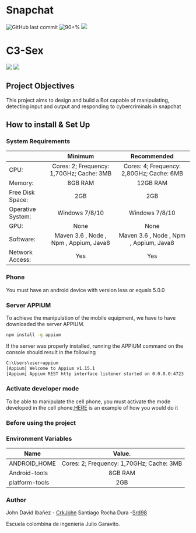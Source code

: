 # Snapchat

![GitHub last commit](https://img.shields.io/github/last-commit/CrkJohn/Snapchat.svg?style=for-the-badge) ![90+%]( https://img.shields.io/github/languages/top/crkJohn/Snapchat.svg?style=for-the-badge&colorB=red) ![](https://img.shields.io/badge/platform-windows-lightgrey.svg?colorB=blue)

# C3-Sex

![](https://img.shields.io/badge/python-3.6.2-brightgreen.svg)  ![](https://img.shields.io/badge/tensorflow-1.4.0-yellowgreen.svg?sanitize=true)

## Project Objectives
This project aims to design and build a Bot capable of manipulating, detecting input and output and responding to cybercriminals in snapchat

## How to install & Set Up

### System Requirements

|                   |                  Minimum                 |                     Recommended                     |
|-------------------|:----------------------------------------:|:---------------------------------------------------:|
|        CPU:       | Cores: 2; Frequency: 1,70GHz; Cache: 3MB | Cores: 4; Frequency: 2,80GHz; Cache: 6MB            |
|      Memory:      | 8GB RAM                                  | 12GB RAM                                            |
|  Free Disk Space: | 2GB                                      | 2GB                                                 |
| Operative System: | Windows 7/8/10                           | Windows 7/8/10                                      |
|        GPU:       | None                                     | None                                                |
|     Software:     | Maven 3.6 , Node , Npm , Appium, Java8   | Maven 3.6 , Node , Npm , Appium, Java8              |
|  Network Access:  | Yes                                      | Yes                                                 |


### Phone 
You must have an android device with version less or equals 5.0.0

### Server APPIUM

To achieve the manipulation of the mobile equipment, we have to have downloaded the server APPIUM.

```bash
npm install -g appium
```
If the server was properly installed, running the APPIUM command on the console should result in the following

```bash
C:\Users\user>appium
[Appium] Welcome to Appium v1.15.1
[Appium] Appium REST http interface listener started on 0.0.0.0:4723
```

### Activate developer mode

To be able to manipulate the cell phone, you must activate the mode developed in the cell phone,[HERE](https://www.howtogeek.com/129728/how-to-access-the-developer-options-menu-and-enable-usb-debugging-on-android-4.2/) is an example of how you would do it 


### Before using the project






### Environment Variables

|       Name        |                 Value.                   |             
|-------------------|:----------------------------------------:|
|   ANDROID_HOME    | Cores: 2; Frequency: 1,70GHz; Cache: 3MB |
|   Android-tools   | 8GB RAM                                  |
|   platform-tools  | 2GB                                      |


### Author

John David Ibañez - [CrkJohn](https://github.com/CrkJohn)
Santiago Rocha Dura -[Srd98](https://github.com/Santiago-Rocha)

Escuela colombina de ingenieria Julio Garavito. 
